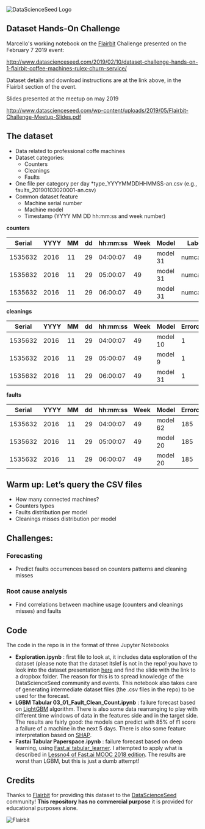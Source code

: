 ![DataScienceSeed Logo](http://www.datascienceseed.com/wp-content/uploads/2018/02/dsst.jpg)
## Dataset Hands-On Challenge 
Marcello's working notebook on the [Flairbit](http://www.flairb.it/) Challenge presented on the February 7 2019 event:

http://www.datascienceseed.com/2019/02/10/dataset-challenge-hands-on-1-flairbit-coffee-machines-rulex-churn-service/

Dataset details and download instructions are at the link above, in the Flairbit section of the event.

Slides presented at the meetup on may 2019

http://www.datascienceseed.com/wp-content/uploads/2019/05/Flairbit-Challenge-Meetup-Slides.pdf

## The dataset
* Data related to professional coffe machines
* Dataset categories:
    * Counters
    * Cleanings
    * Faults
* One file per category per day
    *type_YYYYMMDDHHMMSS-an.csv (e.g., faults_20190103020001-an.csv)
* Common dataset feature
    * Machine serial number
    * Machine model
    * Timestamp (YYYY MM DD hh:mm:ss and week number)

**counters**

Serial | YYYY | MM | dd | hh:mm:ss | Week | Model | LabelCounter | AbsoluteCounter | RelativeCounter
-------|------|----|----|----------|------|-------|--------------|-----------------|----------------
1535632 | 2016 | 11 | 29 | 04:00:07 | 49 | model 31 | numcaffegenerale | 179112 | 0
1535632 | 2016 | 11 | 29 | 05:00:07 | 49 | model 31 | numcaffegenerale | 179120 | 8
1535632 | 2016 | 11 | 29 | 06:00:07 | 49 | model 31 | numcaffegenerale | 179158 | 38

**cleanings**

Serial | YYYY | MM | dd | hh:mm:ss | Week | Model | Errorcode 
-------|------|----|----|----------|------|-------|-----------
1535632 | 2016 | 11 | 29 | 04:00:07 | 49 | model 10 | 1
1535632 | 2016 | 11 | 29 | 05:00:07 | 49 | model 9 | 1 
1535632 | 2016 | 11 | 29 | 06:00:07 | 49 | model 31 |1 

**faults**

Serial | YYYY | MM | dd | hh:mm:ss | Week | Model | Errorcode | Critical 
-------|------|----|----|----------|------|-------|-----------|------------
1535632 | 2016 | 11 | 29 | 04:00:07 | 49 | model 62 | 185 | WARNING
1535632 | 2016 | 11 | 29 | 05:00:07 | 49 | model 20| 185 | WARNING
1535632 | 2016 | 11 | 29 | 06:00:07 | 49 | model 20 |185 | WARNING

## Warm up: Let’s query the CSV files
* How many connected machines?
* Counters types
* Faults distribution per model
* Cleanings misses distribution per model

## Challenges:

### Forecasting
* Predict faults occurrences based on counters patterns and cleaning misses

### Root cause analysis
* Find correlations between machine usage (counters and cleanings misses) and faults

## Code
The code in the repo is in the format of three Jupyter Notebooks
* **Exploration.ipynb**  :  first file to look at, it includes data esploration of the dataset (please note that the dataset itslef is not in the repo! you have to look into the dataset presentation [here](http://www.datascienceseed.com/2019/02/10/dataset-challenge-hands-on-1-flairbit-coffee-machines-rulex-churn-service/) and find the slide with the link to a dropbox folder. The reason for this is to spread knowledge of the DataScienceSeed community and events. This notebook also takes care of generating intermediate dataset files (the .csv files in the repo) to be used for the forecast. 
* **LGBM Tabular 03_01_Fault_Clean_Count.ipynb** : failure forecast based on [LightGBM](https://lightgbm.readthedocs.io/en/latest/) algorithm. There is also some data rearranging to play with different time windows of data in the features side and in the target side. The results are fairly good: the models can predict with 85% of f1 score a failure of a machine in the next 5 days. There is also some feature interpretation based on [SHAP](https://shap.readthedocs.io/en/latest/).
* **Fastai Tabular Paperspace.ipynb** : failure forecast based on deep learning, using [Fast.ai tabular_learner](https://docs.fast.ai/tabular.data.html). I attempted to apply what is described in [Lessno4 of Fast.ai MOOC 2018 edition](https://course.fast.ai/videos/?lesson=4). The results are worst than LGBM, but this is just a dumb attempt!
## Credits

Thanks to [Flairbit](http://www.flairb.it/) for providing this dataset to the [DataScienceSeed](http://www.datascienceseed.com/) 
community! **This repository has no commercial purpose** it is provided for educational purposes alone.

![Flairbit](https://www.alleantia.com/wp-content/uploads/2013/11/FlairBit.png)
